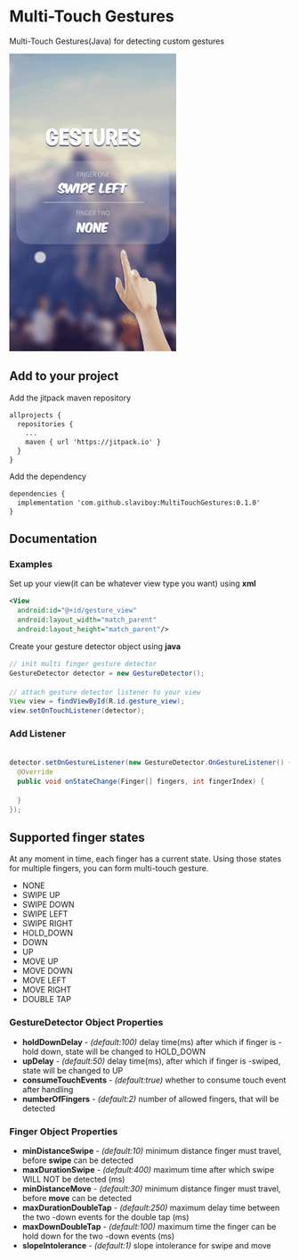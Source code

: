 # Multi-Touch Gestures
Multi-Touch Gestures(Java) for detecting custom gestures
 
![alt text](screens/300p.gif)
## Add to your project
Add the jitpack maven repository
```
allprojects {
  repositories {
    ...
    maven { url 'https://jitpack.io' }
  }
}
``` 
Add the dependency
```
dependencies {
  implementation 'com.github.slaviboy:MultiTouchGestures:0.1.0'
}
```


## Documentation
### Examples
Set up your view(it can be whatever view type you want) using **xml**
```xml
<View
  android:id="@+id/gesture_view"
  android:layout_width="match_parent"
  android:layout_height="match_parent"/>

```

Create your gesture detector object using **java**
```JAVA
// init multi finger gesture detector
GestureDetector detector = new GestureDetector();

// attach gesture detector listener to your view
View view = findViewById(R.id.gesture_view);
view.setOnTouchListener(detector);
```

### Add Listener
```JAVA

detector.setOnGestureListener(new GestureDetector.OnGestureListener() {
  @Override
  public void onStateChange(Finger[] fingers, int fingerIndex) {

  }
});
```

## Supported finger states
At any moment in time, each finger has a current state. Using those states for multiple
fingers, you can form multi-touch gesture.

- NONE
- SWIPE UP 
- SWIPE DOWN  
- SWIPE LEFT  
- SWIPE RIGHT  
- HOLD_DOWN 
- DOWN  
- UP  
- MOVE UP  
- MOVE DOWN  
- MOVE LEFT 
- MOVE RIGHT  
- DOUBLE TAP 

### GestureDetector Object Properties 
* **holdDownDelay** - *(default:100)* delay time(ms) after which if finger is -hold down, state will be changed to HOLD_DOWN
* **upDelay** - *(default:50)* delay time(ms), after which if finger is -swiped, state will be changed to UP
* **consumeTouchEvents** - *(default:true)*  whether to consume touch event after handling
* **numberOfFingers** - *(default:2)* number of allowed fingers, that will be detected

### Finger Object Properties
* **minDistanceSwipe** - *(default:10)* minimum distance finger must travel, before **swipe** can be detected 
* **maxDurationSwipe** - *(default:400)* maximum time after which swipe WILL NOT be detected (ms) 
* **minDistanceMove** - *(default:30)* minimum distance finger must travel, before **move** can be detected 
* **maxDurationDoubleTap** - *(default:250)* maximum delay time between the two -down events for the double tap (ms)
* **maxDownDoubleTap** - *(default:100)* maximum time the finger can be hold down for the two -down events (ms) 
* **slopeIntolerance** - *(default:1)* slope intolerance for swipe and move 
